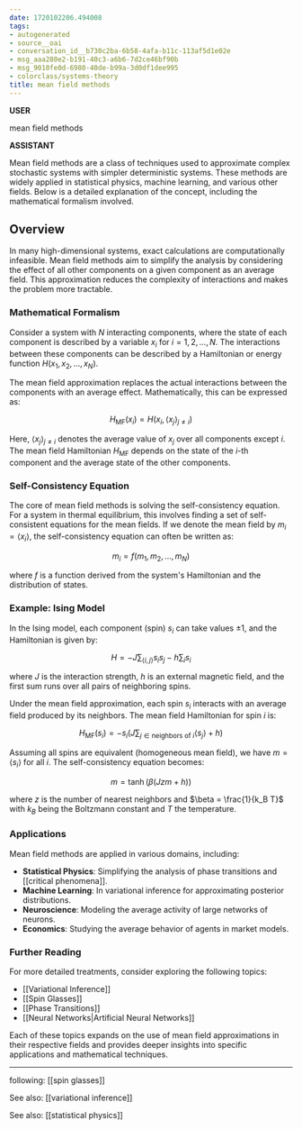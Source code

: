 ```yaml
---
date: 1720102206.494008
tags:
- autogenerated
- source__oai
- conversation_id__b730c2ba-6b58-4afa-b11c-113af5d1e02e
- msg_aaa280e2-b191-40c3-a6b6-7d2ce46bf90b
- msg_9010fe0d-6980-40de-b99a-3d0df1dee995
- colorclass/systems-theory
title: mean field methods
---
```


**USER**

mean field methods


**ASSISTANT**

Mean field methods are a class of techniques used to approximate complex stochastic systems with simpler deterministic systems. These methods are widely applied in statistical physics, machine learning, and various other fields. Below is a detailed explanation of the concept, including the mathematical formalism involved.

## Overview

In many high-dimensional systems, exact calculations are computationally infeasible. Mean field methods aim to simplify the analysis by considering the effect of all other components on a given component as an average field. This approximation reduces the complexity of interactions and makes the problem more tractable.

### Mathematical Formalism

Consider a system with $N$ interacting components, where the state of each component is described by a variable $x_i$ for $i = 1, 2, \ldots, N$. The interactions between these components can be described by a Hamiltonian or energy function $H(x_1, x_2, \ldots, x_N)$.

The mean field approximation replaces the actual interactions between the components with an average effect. Mathematically, this can be expressed as:

$$
H_{\text{MF}}(x_i) = H(x_i, \langle x_j \rangle_{j \neq i})
$$

Here, $\langle x_j \rangle_{j \neq i}$ denotes the average value of $x_j$ over all components except $i$. The mean field Hamiltonian $H_{\text{MF}}$ depends on the state of the $i$-th component and the average state of the other components.

### Self-Consistency Equation

The core of mean field methods is solving the self-consistency equation. For a system in thermal equilibrium, this involves finding a set of self-consistent equations for the mean fields. If we denote the mean field by $m_i = \langle x_i \rangle$, the self-consistency equation can often be written as:

$$
m_i = f(m_1, m_2, \ldots, m_N)
$$

where $f$ is a function derived from the system's Hamiltonian and the distribution of states.

### Example: Ising Model

In the Ising model, each component (spin) $s_i$ can take values $\pm 1$, and the Hamiltonian is given by:

$$
H = -J \sum_{\langle i, j \rangle} s_i s_j - h \sum_{i} s_i
$$

where $J$ is the interaction strength, $h$ is an external magnetic field, and the first sum runs over all pairs of neighboring spins.

Under the mean field approximation, each spin $s_i$ interacts with an average field produced by its neighbors. The mean field Hamiltonian for spin $i$ is:

$$
H_{\text{MF}}(s_i) = -s_i \left( J \sum_{j \in \text{neighbors of } i} \langle s_j \rangle + h \right)
$$

Assuming all spins are equivalent (homogeneous mean field), we have $m = \langle s_i \rangle$ for all $i$. The self-consistency equation becomes:

$$
m = \tanh\left( \beta (J z m + h) \right)
$$

where $z$ is the number of nearest neighbors and $\beta = \frac{1}{k_B T}$ with $k_B$ being the Boltzmann constant and $T$ the temperature.

### Applications

Mean field methods are applied in various domains, including:

- **Statistical Physics**: Simplifying the analysis of phase transitions and [[critical phenomena]].
- **Machine Learning**: In variational inference for approximating posterior distributions.
- **Neuroscience**: Modeling the average activity of large networks of neurons.
- **Economics**: Studying the average behavior of agents in market models.

### Further Reading

For more detailed treatments, consider exploring the following topics:

- [[Variational Inference]]
- [[Spin Glasses]]
- [[Phase Transitions]]
- [[Neural Networks|Artificial Neural Networks]]

Each of these topics expands on the use of mean field approximations in their respective fields and provides deeper insights into specific applications and mathematical techniques.


---


following: [[spin glasses]]

See also: [[variational inference]]


See also: [[statistical physics]]